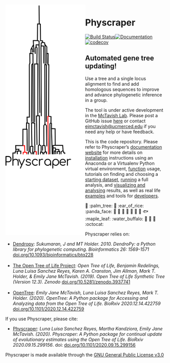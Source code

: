 
<!-- README.md is generated from README.Rmd; please edit the .Rmd file and then from R do rmarkdown::render("README.Rmd")-->

<img align="left" width="250" src="https://raw.githubusercontent.com/McTavishLab/physcraper/cleanup/docs/physcraper-long.png">

# Physcraper

[![Build
Status](https://travis-ci.org/McTavishLab/physcraper.svg?branch=main)](https://travis-ci.org/McTavishLab/physcraper)[![Documentation](https://readthedocs.org/projects/physcraper/badge/?version=latest&style=flat)](https://physcraper.readthedocs.io/en/latest/)[![codecov](https://codecov.io/gh/McTavishLab/physcraper/branch/main/graph/badge.svg)](https://codecov.io/gh/McTavishLab/physcraper)

<p>

</p>

<p>

</p>

## Automated gene tree updating\!

Use a tree and a single locus alignment to find and add homologous
sequences to improve and advance phylogenetic inference in a group.

The tool is under active development in the [McTavish
Lab](https://mctavishlab.github.io/). Please post a GitHub issue
[here](https://github.com/McTavishLab/physcraper/issues) or contact
<ejmctavish@ucmerced.edu> if you need any help or have feedback.

This is the code repository. Please refer to Physcraper’s
[documentation website](https://physcraper.readthedocs.io/en/latest/)
for more details on
[installation](https://physcraper.readthedocs.io/en/latest/install.html)
instructions using an Anaconda or a Virtualenv Python virtual
environment,
[function](https://physcraper.readthedocs.io/en/latest/apidocs.html)
usage, tutorials on finding and choosing a [starting
dataset](https://physcraper.readthedocs.io/en/latest/find_trees.html),
[running](https://physcraper.readthedocs.io/en/latest/physcraper_run.html)
a full analysis, and [visualizing and
analysing](https://physcraper.readthedocs.io/en/latest/data_exploration.html)
results, as well as real life
[examples](https://physcraper.readthedocs.io/en/latest/examples.html)
and tools for
[developers](https://physcraper.readthedocs.io/en/latest/CONTRIBUTING.html).

:hamster: :palm\_tree: :frog: :ear\_of\_rice: :panda\_face: :tulip:
:octopus: :blossom: :whale: :mushroom: :ant: :cactus: :fish:
:maple\_leaf: :water\_buffalo: 🦠 :shell: :bug: :octocat:

Physcraper relies on:

  - [Dendropy](https://dendropy.org/primer/index.html): *Sukumaran, J
    and MT Holder. 2010. DendroPy: a Python library for phylogenetic
    computing. Bioinformatics 26: 1569-1571*
    [doi.org/10.1093/bioinformatics/btq228](https://doi.org/10.1093/bioinformatics/btq228)
    <br/><br/>
  - [The Open Tree of Life
    Project](https://tree.opentreeoflife.org/opentree/argus/opentree12.3@ott93302):
    *Open Tree of Life, Benjamin Redelings, Luna Luisa Sanchez Reyes,
    Karen A. Cranston, Jim Allman, Mark T. Holder, & Emily Jane
    McTavish. (2019). Open Tree of Life Synthetic Tree (Version 12.3).
    Zenodo*
    [doi.org/10.5281/zenodo.3937741](https://doi.org/10.5281/zenodo.3937741)
    <br/><br/>
  - [OpenTree](https://github.com/OpenTreeOfLife/python-opentree):
    *Emily Jane McTavish, Luna Luisa Sanchez Reyes, Mark T. Holder.
    (2020). OpenTree: A Python package for Accessing and Analyzing data
    from the Open Tree of Life. BioRxiv 2020.12.14.422759*
    [doi.org/10.1101/2020.12.14.422759](https://doi.org/10.1101/2020.12.14.422759)

If you use Physcraper, please cite:

  - [Physcraper](https://www.biorxiv.org/content/10.1101/2020.09.15.299156v1.abstract):
    *Luna Luisa Sanchez Reyes, Martha Kandziora, Emily Jane McTavish.
    (2020). Physcraper: A Python package for continual update of
    evolutionary estimates using the Open Tree of Life. BioRxiv
    2020.09.15.299156*. doi:
    [doi.org/10.1101/2020.09.15.299156](https://doi.org/10.1101/2020.09.15.299156)

Physcraper is made available through the [GNU General Public License
v3.0](https://github.com/McTavishLab/physcraper/blob/main/LICENSE)
